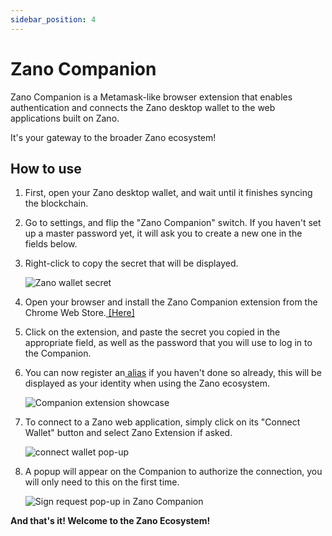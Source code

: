 ```yaml
---
sidebar_position: 4
---
```


# Zano Companion

Zano Companion is a Metamask-like browser extension that enables authentication and connects the Zano desktop wallet to the web applications built on Zano.

It's your gateway to the broader Zano ecosystem!

## How to use

1. First, open your Zano desktop wallet, and wait until it finishes syncing the blockchain.

2. Go to settings, and flip the "Zano Companion" switch. If you haven't set up a master password yet, it will ask you to create a new one in the fields below.

3. Right-click to copy the secret that will be displayed.

   ![Zano wallet secret](/img/use/companion/comp_secret.png)

4. Open your browser and install the Zano Companion extension from the Chrome Web Store.[ \[Here\]](https://chromewebstore.google.com/detail/zano-companion/akcgnllhhhkcpmlenfpicmcpgfpindlb)

5. Click on the extension, and paste the secret you copied in the appropriate field, as well as the password that you will use to log in to the Companion.

6. You can now register an[ alias](https://docs.zano.org/docs/learn/zano-features/overview#aliases) if you haven't done so already, this will be displayed as your identity when using the Zano ecosystem.

   ![Companion extension showcase](/img/use/companion/companion.png)

7. To connect to a Zano web application, simply click on its "Connect Wallet" button and select Zano Extension if asked.

   ![connect wallet pop-up](/img/use/companion/connect_wallet.png)

8. A popup will appear on the Companion to authorize the connection, you will only need to this on the first time.

   ![Sign request pop-up in Zano Companion](/img/use/companion/sign_request.png)

**And that's it! Welcome to the Zano Ecosystem!**
